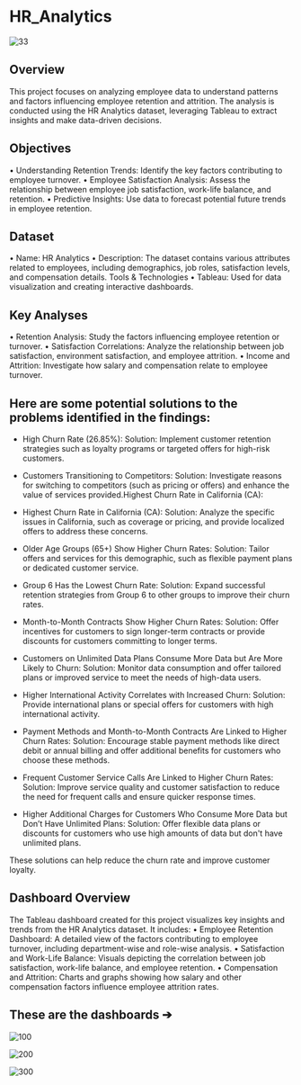 # HR_Analytics

![33](https://github.com/user-attachments/assets/402852e6-c411-40f2-8fc4-9b8a34ae32c7)

## Overview
This project focuses on analyzing employee data to understand patterns and factors
influencing employee retention and attrition. The analysis is conducted using the   HR 
Analytics dataset, leveraging Tableau to extract insights and make data-driven decisions.

## Objectives 
• Understanding Retention Trends: Identify the key factors contributing to employee
turnover. 
• Employee Satisfaction Analysis: Assess the relationship between employee job
satisfaction, work-life balance, and retention. 
• Predictive Insights: Use data to forecast potential future trends in employee
retention. 

## Dataset 
• Name: HR Analytics 
• Description: The dataset contains various attributes related to employees,
including demographics, job roles, satisfaction levels, and compensation details. 
Tools & Technologies 
• Tableau: Used for data visualization and creating interactive dashboards.
 
## Key Analyses 
• Retention Analysis: Study the factors influencing employee retention or turnover. 
• Satisfaction Correlations: Analyze the relationship between job satisfaction,
environment satisfaction, and employee attrition. 
• Income and Attrition: Investigate how salary and compensation relate to employee
turnover. 

## Here are some potential solutions to the problems identified in the findings:

- High Churn Rate (26.85%):
Solution: Implement customer retention strategies such as loyalty programs or targeted offers for high-risk customers.

- Customers Transitioning to Competitors:
Solution: Investigate reasons for switching to competitors (such as pricing or offers) and enhance the value of services provided.Highest Churn Rate in California (CA):

- Highest Churn Rate in California (CA):
Solution: Analyze the specific issues in California, such as coverage or pricing, and provide localized offers to address these concerns.

- Older Age Groups (65+) Show Higher Churn Rates:
Solution: Tailor offers and services for this demographic, such as flexible payment plans or dedicated customer service.

- Group 6 Has the Lowest Churn Rate:
Solution: Expand successful retention strategies from Group 6 to other groups to improve their churn rates.

- Month-to-Month Contracts Show Higher Churn Rates:
Solution: Offer incentives for customers to sign longer-term contracts or provide discounts for customers committing to longer terms.

- Customers on Unlimited Data Plans Consume More Data but Are More Likely to Churn:
Solution: Monitor data consumption and offer tailored plans or improved service to meet the needs of high-data users.

- Higher International Activity Correlates with Increased Churn:
Solution: Provide international plans or special offers for customers with high international activity.

- Payment Methods and Month-to-Month Contracts Are Linked to Higher Churn Rates:
Solution: Encourage stable payment methods like direct debit or annual billing and offer additional benefits for customers who choose these methods.

- Frequent Customer Service Calls Are Linked to Higher Churn Rates:
Solution: Improve service quality and customer satisfaction to reduce the need for frequent calls and ensure quicker response times.

- Higher Additional Charges for Customers Who Consume More Data but Don’t Have Unlimited Plans:
Solution: Offer flexible data plans or discounts for customers who use high amounts of data but don't have unlimited plans.

These solutions can help reduce the churn rate and improve customer loyalty.

## Dashboard Overview
The Tableau dashboard created for this project visualizes key insights and trends
from the HR Analytics dataset. It includes: 
• Employee Retention Dashboard: A detailed view of the factors contributing to
employee turnover, including department-wise and role-wise analysis. 
• Satisfaction and Work-Life Balance: Visuals depicting the correlation between job
satisfaction, work-life balance, and employee retention. 
• Compensation and Attrition: Charts and graphs showing how salary and other
compensation factors influence employee attrition rates. 
 
## These are the dashboards ➔
 
 ![100](https://github.com/user-attachments/assets/89cad731-73a0-45dc-a037-e5f866a94ebb)

 ![200](https://github.com/user-attachments/assets/5fbf2717-0628-40d7-a754-784f530a2a86)

 ![300](https://github.com/user-attachments/assets/ebcd5432-c5f0-458d-878a-419b74d9594c)
